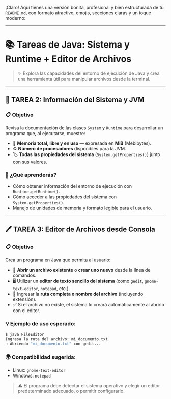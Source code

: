 ¡Claro! Aquí tienes una versión bonita, profesional y bien estructurada de tu `README.md`, con formato atractivo, emojis, secciones claras y un toque moderno:

---

# 📚 Tareas de Java: Sistema y Runtime + Editor de Archivos

> ✨ Explora las capacidades del entorno de ejecución de Java y crea una herramienta útil para manipular archivos desde la terminal.

---

## 🎯 TAREA 2: Información del Sistema y JVM

### 📋 Objetivo

Revisa la documentación de las clases `System` y `Runtime` para desarrollar un programa que, al ejecutarse, muestre:

- 💾 **Memoria total, libre y en uso** — expresada en **MiB** (Mebibytes).
- ⚙️ **Número de procesadores** disponibles para la JVM.
- 🏷️ **Todas las propiedades del sistema** (`System.getProperties()`) junto con sus valores.

### 🧠 ¿Qué aprenderás?

- Cómo obtener información del entorno de ejecución con `Runtime.getRuntime()`.
- Cómo acceder a las propiedades del sistema con `System.getProperties()`.
- Manejo de unidades de memoria y formato legible para el usuario.

---

## 🖊️ TAREA 3: Editor de Archivos desde Consola

### 📋 Objetivo

Crea un programa en Java que permita al usuario:

- 📂 **Abrir un archivo existente** o **crear uno nuevo** desde la línea de comandos.
- 🖥️ Utilizar un **editor de texto sencillo del sistema** (como `gedit`, `gnome-text-editor`, `notepad`, etc.).
- 📍 Ingresar la **ruta completa o nombre del archivo** (incluyendo extensión).
- ✅ Si el archivo no existe, el sistema lo creará automáticamente al abrirlo con el editor.

### 💡 Ejemplo de uso esperado:

```bash
$ java FileEditor
Ingresa la ruta del archivo: mi_documento.txt
→ Abriendo "mi_documento.txt" con gedit...
```

### 🌍 Compatibilidad sugerida:

- Linux:  `gnome-text-editor`
- Windows: `notepad`

> ⚠️ El programa debe detectar el sistema operativo y elegir un editor predeterminado adecuado, o permitir configurarlo.



